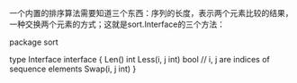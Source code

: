 一个内置的排序算法需要知道三个东西：序列的长度，表示两个元素比较的结果，一种交换两个元素的方式；这就是sort.Interface的三个方法：

package sort

type Interface interface {
    Len() int
    Less(i, j int) bool // i, j are indices of sequence elements
    Swap(i, j int)
}

